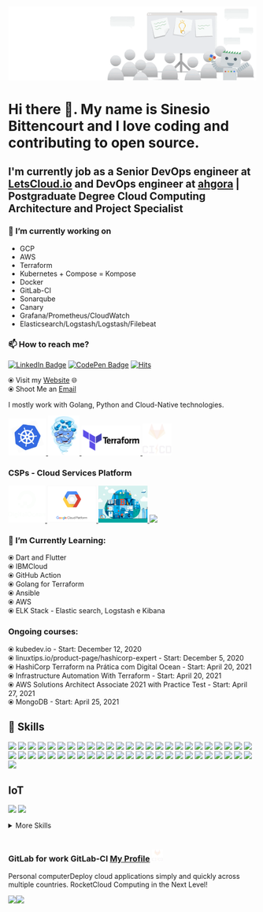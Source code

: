 [![sinesio bittencourt's GitHub Banner](./assets/vwmu-header.gif)](https://sinesio.com.br) 

# Hi there 👋. My name is Sinesio Bittencourt and I love coding and contributing to open source.

## I'm currently job as a Senior DevOps engineer at [LetsCloud.io](http://bit.ly/2Wx0LnN) and DevOps engineer at [ahgora](http://bit.ly/3mCCyqZ) | Postgraduate Degree Cloud Computing Architecture and Project Specialist 

### 🔭 I’m currently working on 
- GCP
- AWS 
- Terraform
- Kubernetes + Compose = Kompose
- Docker
- GitLab-CI
- Sonarqube 
- Canary
- Grafana/Prometheus/CloudWatch
- Elasticsearch/Logstash/Logstash/Filebeat


### 📫 How to reach me? 

[![LinkedIn Badge](https://img.shields.io/badge/LinkedIn-Profile-informational?style=flat&logo=linkedin&logoColor=white&color=0D76A8)](https://www.linkedin.com/in/sinesiobittencourt/)
[![CodePen Badge](https://img.shields.io/badge/CodePen-Profile-informational?style=flat&logo=codepen&logoColor=white&color=black)](https://codepen.io/sinesio.bittencourt)
[![Hits](https://hits.seeyoufarm.com/api/count/incr/badge.svg?url=https%3A%2F%2Fgithub.com%2Fsinesiobittencourt&count_bg=%2379C83D&title_bg=%23555555&icon=&icon_color=%23E7E7E7&title=hits&edge_flat=false)](https://hits.seeyoufarm.com)

  ⦿ Visit my [Website](https://www.sinesio.com.br) 🌐 <br>
  ⦿ Shoot Me an [Email](mailto:contato@sinesio.com.br)  <br>
  
  I mostly work with Golang, Python and Cloud-Native technologies. 
  
  <p float="left">
  <a href="https://kubernetes.io/" target="_blank" >
    <img src="https://github.com/sinesiobittencourt/sinesiobittencourt/blob/master/assets/k8s.gif"  height="75" />
  </a>
  <a href="https://www.docker.com/" target="_blank" >
    <img src="https://github.com/sinesiobittencourt/sinesiobittencourt/blob/master/assets/docker.gif"  height="80" /> 
  </a>
    <a href="https://www.terraform.io/" target="_blank" >
    <img src="https://github.com/sinesiobittencourt/sinesiobittencourt/blob/master/assets/terraform.gif" width="120" />
  </a>
  <a href="https://docs.gitlab.com/ee/ci/" target="_blank" >
    <img src="https://github.com/sinesiobittencourt/sinesiobittencourt/blob/master/assets/cicd.gif"  height="65" />
  </a>
 </p>
  
  ### CSPs - Cloud Services Platform
  
 <p float="left">
  <a href="#" target="_blank" >
    <img src="https://github.com/sinesiobittencourt/sinesiobittencourt/blob/master/assets/do.gif"  height="75" />
  </a>
  <a href="#" target="_blank" >
    <img src="https://github.com/sinesiobittencourt/sinesiobittencourt/blob/master/assets/google-2Bcloud.gif"  height="75" />
  </a> 
  <a href="#" target="_blank" >
    <img src="https://github.com/sinesiobittencourt/sinesiobittencourt/blob/master/assets/IBMcloud.gif"  height="75" />
  </a> 
   <a href="https://www.letscloud.io/referral/TK9AJBANYI" target="_blank" >
    <img src="https://avatars.githubusercontent.com/u/41346055?s=200&v=4"  height="75" />
  </a>
 </p>
 
 ### 🌱 I’m Currently Learning:  
  
⦿ Dart and Flutter <br>
⦿ IBMCloud <br>
⦿ GitHub Action <br>
⦿ Golang for Terraform<br>
⦿ Ansible<br>
⦿ AWS<br>
⦿ ELK Stack - Elastic search, Logstash e Kibana<br>

### Ongoing courses:  

⦿ kubedev.io - Start: December 12, 2020 <br>
⦿ linuxtips.io/product-page/hashicorp-expert - Start: December 5, 2020 <br>
⦿ HashiCorp Terraform na Prática com Digital Ocean - Start: April 20, 2021 <br>
⦿ Infrastructure Automation With Terraform - Start: April 20, 2021 <br>
⦿ AWS Solutions Architect Associate 2021 with Practice Test - Start: April 27, 2021 <br>
⦿ MongoDB - Start: April 25, 2021 <br>

## 💼 Skills

![](https://img.shields.io/badge/Tools-go-%2300add8.svg?&style=flat&logo=go&logoColor=white&color=4AB197) 
![](https://img.shields.io/badge/Tools-ruby-%23cc342d.svg?&style=flat&logo=ruby&logoColor=white&color=4AB197) 
![](https://img.shields.io/badge/Tools-python%20-%2314354c.svg?&style=flat&logo=python&logoColor=white&color=4AB197) 
![](https://img.shields.io/badge/Tools-java-%23ed8b00.svg?&style=flat&logo=java&logoColor=white&color=4AB197) 
![](https://img.shields.io/badge/Tools-scala-%23dc322f.svg?&style=flat&logo=scala&logoColor=white&color=4AB197)
![](https://img.shields.io/badge/Tools-perl-%2339457e.svg?&style=flat&logo=perl&logoColor=white&color=4AB197) 
![](https://img.shields.io/badge/Tools-c%23%20-%23239120.svg?&style=flat&logo=c-sharp&logoColor=white&color=4AB197) 
![](https://img.shields.io/badge/Tools-php-%23777bb4.svg?&style=flat&logo=php&logoColor=white&color=4AB197) 
![](https://img.shields.io/badge/Tools-rust-%23000000.svg?&style=flat&logo=rust&logoColor=white&color=4AB197) 
![](https://img.shields.io/badge/Tools-javascript%20-%23323330.svg?&style=flat&logo=javascript&logoColor=white&color=4AB197) 
![](https://img.shields.io/badge/Tools-node.js%20-%2343853d.svg?&style=flat&logo=node.js&logoColor=white&color=4AB197) 
![](https://img.shields.io/badge/Tools-html5%20-%23e34f26.svg?&style=flat&logo=html5&logoColor=white&color=4AB197)
![](https://img.shields.io/badge/Tools-css3%20-%231572b6.svg?&style=flat&logo=css3&logoColor=white&color=4AB197)
![](https://img.shields.io/badge/Tools-git%20-%23f05033.svg?&style=flat&logo=git&logoColor=white&color=4AB197) 
![](https://img.shields.io/badge/Tools-gitlab%20-%23181717.svg?&style=flat&logo=gitlab&logoColor=white&color=4AB197) 
![](https://img.shields.io/badge/Tools-github%20-%23121011.svg?&style=flat&logo=github&logoColor=white&color=4AB197)
![](https://img.shields.io/badge/Tools-shell_script%20-%234eaa25.svg?&style=flat&logo=gnu-bash&logoColor=white&color=4AB197)
![](https://img.shields.io/badge/Tools-markdown-%23000000.svg?&style=flat&logo=markdown&logoColor=white&color=4AB197) 
![](https://img.shields.io/badge/Tools-vim-%23019733.svg?&style=flat&logo=vim&logoColor=white&color=4AB197) 
![](https://img.shields.io/badge/Tools-sublime%20text-%23ff9800.svg?&style=flat&logo=sublime%20text&logoColor=white&color=4AB197)
![](https://img.shields.io/badge/Tools-aws%20-%23ff9900.svg?&style=flat&logo=amazon-aws&logoColor=white&color=4AB197) 
![](https://img.shields.io/badge/Tools-azure%20-%230072c6.svg?&style=flat&logo=azure-devops&logoColor=white&color=4AB197) 
![](https://img.shields.io/badge/Tools-heroku%20-%23430098.svg?&style=flat&logo=heroku&logoColor=white&color=4AB197)
![](https://img.shields.io/badge/Tools-openstack-%23f01742.svg?&style=flat&logo=openstack&logoColor=white&color=4AB197) 
![](https://img.shields.io/badge/Tools-vmware-%23607078.svg?&style=flat&logo=vmware&logoColor=white&color=4AB197)
![](https://img.shields.io/badge/Tools-digitalocean-%230167ff.svg?&style=flat&logo=digitalocean&logoColor=white&color=4AB197) 
![](https://img.shields.io/badge/Tools-scaleway%20-%234f0599.svg?&style=flat&logo=scaleway&logoColor=white&color=4AB197)
![](https://img.shields.io/badge/Tools-kubernetes%20-%23326ce5.svg?&style=flat&logo=kubernetes&logoColor=white&color=4AB197) 
![](https://img.shields.io/badge/Tools-docker%20-%230db7ed.svg?&style=flat&logo=docker&logoColor=white&color=4AB197)
![](https://img.shields.io/badge/Tools-nginx%20-%23009639.svg?&style=flat&logo=nginx&logoColor=white&color=4AB197) 
![](https://img.shields.io/badge/Tools-terraform%20-%235835cc.svg?&style=flat&logo=terraform&logoColor=white&color=4AB197) 
![](https://img.shields.io/badge/Tools-circleci%20-%23161616.svg?&style=flat&logo=circleci&logoColor=white&color=4AB197)
![](https://img.shields.io/badge/Tools-travisci%20-%232b2f33.svg?&style=flat&logo=travis&logoColor=white&color=4AB197) 
![](https://img.shields.io/badge/Tools-github%20actions%20-%232671e5.svg?&style=flat&logo=github%20actions&logoColor=white&color=4AB197) 
![](https://img.shields.io/badge/Tools-opsgenie%20-%23172b4d.svg?&style=flat&logo=opsgenie&logoColor=white&color=4AB197) 
![](https://img.shields.io/badge/Tools-prometheus%20-%23e6522c.svg?&style=flat&logo=prometheus&logoColor=white&color=4AB197) 
![](https://img.shields.io/badge/Tools-grafana%20-%23f46800.svg?&style=flat&logo=grafana&logoColor=white&color=4AB197)
![](https://img.shields.io/badge/Tools-postgres-%23316192.svg?&style=flat&logo=postgresql&logoColor=white&color=4AB197)
![](https://img.shields.io/badge/Tools-mysql-%2300f.svg?&style=flat&logo=mysql&logoColor=white&color=4AB197) 
![](https://img.shields.io/badge/Tools-oracle%20-%23f00000.svg?&style=flat&logo=oracle&logoColor=white&color=4AB197) 
![](https://img.shields.io/badge/Tools-mongodb-%234ea94b.svg?&style=flat&logo=mongodb&logoColor=white&color=4AB197) 
![](https://img.shields.io/badge/Tools-influxdb-%2322adf6.svg?&style=flat&logo=influxdb&logoColor=white&color=4AB197) 
![](https://img.shields.io/badge/Tools-sqlite-%2307405e.svg?&style=flat&logo=sqlite&logoColor=white&color=4AB197) 
![](https://img.shields.io/badge/Tools-redis-%23dc382d.svg?&style=flat&logo=redis&logoColor=white&color=4AB197)
![](https://img.shields.io/badge/Tools-arch%20linux-%231793d1.svg?style=flat&logo=arch%20linux&logoColor=white&color=4AB197) 
![](https://img.shields.io/badge/Tools-Jenkins-informational?style=flat&logo=jenkins&logoColor=white&color=4AB197)
![](https://img.shields.io/badge/Tools-SonarQube-informational?style=flat&logo=SonarQube&logoColor=white&color=4AB197)
![](https://img.shields.io/badge/Tools-NPM-informational?style=flat&logo=npm&logoColor=white&color=4AB197)
![](https://img.shields.io/badge/Tools-Postman-informational?style=flat&logo=Postman&logoColor=white&color=4AB197)
![](https://img.shields.io/badge/Tools-Bitbucket-informational?style=flat&logo=Bitbucket&logoColor=white&color=4AB197)
![](https://img.shields.io/badge/Tools-Jira-informational?style=flat&logo=Jira-Software&logoColor=white&color=4AB197)

## IoT

![](https://img.shields.io/badge/Tools-arduino-%2300979d.svg?style=flat&logo=arduino&logoColor=white&color=4AB197)
![](https://img.shields.io/badge/Tools-raspberry%20pi-%23c51a4a.svg?style=flat&logo=raspberry-pi&logoColor=white&color=4AB197) 

<details>
<summary>More Skills</summary>
<br>

![](https://img.shields.io/badge/Style-CSS-informational?style=flat&logo=css3&logoColor=white&color=4AB197)
![](https://img.shields.io/badge/Style-Sass-informational?style=flat&logo=Sass&logoColor=white&color=4AB197)
![](https://img.shields.io/badge/Style-Stylus-informational?style=flat&logo=Stylus&logoColor=white&color=4AB197)

<br>

![](https://img.shields.io/badge/Code-Angular-informational?style=flat&logo=angular&logoColor=white&color=4AB197)
![](https://img.shields.io/badge/Code-Ionic-informational?style=flat&logo=ionic&logoColor=white&color=4AB197)
![](https://img.shields.io/badge/Code-React-informational?style=flat&logo=react&logoColor=white&color=4AB197)
![](https://img.shields.io/badge/Code-JavaScript-informational?style=flat&logo=JavaScript&logoColor=white&color=4AB197)
![](https://img.shields.io/badge/Code-TypeScript-informational?style=flat&logo=TypeScript&logoColor=white&color=4AB197)
![](https://img.shields.io/badge/Code-Java-informational?style=flat&logo=Java&logoColor=white&color=4AB197)
![](https://img.shields.io/badge/Code-CSharp-informational?style=flat&logo=c-sharp&logoColor=white&color=4AB197)
</details>
<br>

 
### GitLab for work GitLab-CI [My Profile](https://gitlab.com/sinesiobittencourt) <img src="https://github.com/sinesiobittencourt/sinesiobittencourt/blob/master/assets/cicd.gif"  height="25" />
<p>

Personal computerDeploy cloud applications simply and quickly across multiple countries. RocketCloud Computing in the Next Level! <br>


<img align='left' src="https://github-readme-stats.vercel.app/api?username=sinesiobittencourt&show_icons=true">


<img align='left' src="https://github-readme-stats.vercel.app/api/top-langs?username=sinesiobittencourt&show_icons=true">




